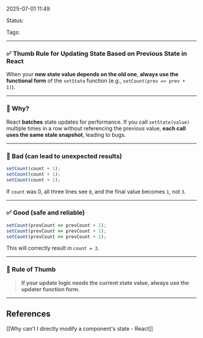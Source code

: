 
2025-07-01 11:49

Status:

Tags:

---
### ✅ **Thumb Rule for Updating State Based on Previous State in React**

When your **new state value depends on the old one**, **always use the functional form** of the `setState` function (e.g., `setCount(prev => prev + 1)`).

---

### 🔁 Why?

React **batches** state updates for performance. If you call `setState(value)` multiple times in a row without referencing the previous value, **each call uses the same stale snapshot**, leading to bugs.

---

### 🚫 Bad (can lead to unexpected results)

```jsx
setCount(count + 1);
setCount(count + 1);
setCount(count + 1);
```

If `count` was 0, all three lines see `0`, and the final value becomes `1`, not `3`.

---

### ✅ Good (safe and reliable)

```jsx
setCount(prevCount => prevCount + 1);
setCount(prevCount => prevCount + 1);
setCount(prevCount => prevCount + 1);
```

This will correctly result in `count = 3`.

---

### 🧠 Rule of Thumb

> **If your update logic needs the current state value, always use the updater function form.**

---
## References

[[Why can't I directly modify a component's state - React]]